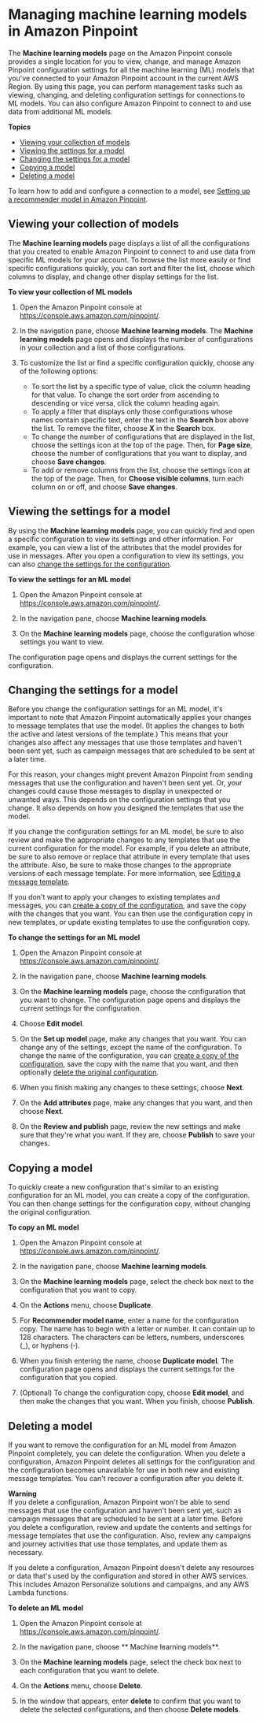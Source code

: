 # Managing machine learning models in Amazon Pinpoint<a name="ml-models-managing"></a>

The **Machine learning models** page on the Amazon Pinpoint console provides a single location for you to view, change, and manage Amazon Pinpoint configuration settings for all the machine learning \(ML\) models that you've connected to your Amazon Pinpoint account in the current AWS Region\. By using this page, you can perform management tasks such as viewing, changing, and deleting configuration settings for connections to ML models\. You can also configure Amazon Pinpoint to connect to and use data from additional ML models\.

**Topics**
+ [Viewing your collection of models](#ml-models-managing-view-all)
+ [Viewing the settings for a model](#ml-models-managing-open)
+ [Changing the settings for a model](#ml-models-managing-change)
+ [Copying a model](#ml-models-managing-copy)
+ [Deleting a model](#ml-models-managing-delete)

To learn how to add and configure a connection to a model, see [Setting up a recommender model in Amazon Pinpoint](ml-models-rm-setup.md)\.

## Viewing your collection of models<a name="ml-models-managing-view-all"></a>

The **Machine learning models** page displays a list of all the configurations that you created to enable Amazon Pinpoint to connect to and use data from specific ML models for your account\. To browse the list more easily or find specific configurations quickly, you can sort and filter the list, choose which columns to display, and change other display settings for the list\.

**To view your collection of ML models**

1. Open the Amazon Pinpoint console at [https://console\.aws\.amazon\.com/pinpoint/](https://console.aws.amazon.com/pinpoint/)\.

1. In the navigation pane, choose **Machine learning models**\. The **Machine learning models** page opens and displays the number of configurations in your collection and a list of those configurations\.

1. To customize the list or find a specific configuration quickly, choose any of the following options:
   + To sort the list by a specific type of value, click the column heading for that value\. To change the sort order from ascending to descending or vice versa, click the column heading again\. 
   + To apply a filter that displays only those configurations whose names contain specific text, enter the text in the **Search** box above the list\. To remove the filter, choose **X** in the **Search** box\.
   + To change the number of configurations that are displayed in the list, choose the settings icon at the top of the page\. Then, for **Page size**, choose the number of configurations that you want to display, and choose **Save changes**\.
   + To add or remove columns from the list, choose the settings icon at the top of the page\. Then, for **Choose visible columns**, turn each column on or off, and choose **Save changes**\.

## Viewing the settings for a model<a name="ml-models-managing-open"></a>

By using the **Machine learning models** page, you can quickly find and open a specific configuration to view its settings and other information\. For example, you can view a list of the attributes that the model provides for use in messages\. After you open a configuration to view its settings, you can also [change the settings for the configuration](#ml-models-managing-change)\.

**To view the settings for an ML model**

1. Open the Amazon Pinpoint console at [https://console\.aws\.amazon\.com/pinpoint/](https://console.aws.amazon.com/pinpoint/)\.

1. In the navigation pane, choose **Machine learning models**\.

1. On the **Machine learning models** page, choose the configuration whose settings you want to view\.

The configuration page opens and displays the current settings for the configuration\.

## Changing the settings for a model<a name="ml-models-managing-change"></a>

Before you change the configuration settings for an ML model, it's important to note that Amazon Pinpoint automatically applies your changes to message templates that use the model\. \(It applies the changes to both the active and latest versions of the template\.\) This means that your changes also affect any messages that use those templates and haven't been sent yet, such as campaign messages that are scheduled to be sent at a later time\.

For this reason, your changes might prevent Amazon Pinpoint from sending messages that use the configuration and haven't been sent yet\. Or, your changes could cause those messages to display in unexpected or unwanted ways\. This depends on the configuration settings that you change\. It also depends on how you designed the templates that use the model\.

If you change the configuration settings for an ML model, be sure to also review and make the appropriate changes to any templates that use the current configuration for the model\. For example, if you delete an attribute, be sure to also remove or replace that attribute in every template that uses the attribute\. Also, be sure to make those changes to the appropriate versions of each message template\. For more information, see [Editing a message template](message-templates-managing.md#message-templates-managing-edit)\.

If you don't want to apply your changes to existing templates and messages, you can [create a copy of the configuration](#ml-models-managing-copy), and save the copy with the changes that you want\. You can then use the configuration copy in new templates, or update existing templates to use the configuration copy\.

**To change the settings for an ML model**

1. Open the Amazon Pinpoint console at [https://console\.aws\.amazon\.com/pinpoint/](https://console.aws.amazon.com/pinpoint/)\.

1. In the navigation pane, choose **Machine learning models**\.

1. On the **Machine learning models** page, choose the configuration that you want to change\. The configuration page opens and displays the current settings for the configuration\.

1. Choose **Edit model**\.

1. On the **Set up model** page, make any changes that you want\. You can change any of the settings, except the name of the configuration\. To change the name of the configuration, you can [create a copy of the configuration](#ml-models-managing-copy), save the copy with the name that you want, and then optionally [delete the original configuration](#ml-models-managing-delete)\.

1. When you finish making any changes to these settings, choose **Next**\.

1. On the **Add attributes** page, make any changes that you want, and then choose **Next**\.

1. On the **Review and publish** page, review the new settings and make sure that they're what you want\. If they are, choose **Publish** to save your changes\.

## Copying a model<a name="ml-models-managing-copy"></a>

To quickly create a new configuration that's similar to an existing configuration for an ML model, you can create a copy of the configuration\. You can then change settings for the configuration copy, without changing the original configuration\.

**To copy an ML model**

1. Open the Amazon Pinpoint console at [https://console\.aws\.amazon\.com/pinpoint/](https://console.aws.amazon.com/pinpoint/)\.

1. In the navigation pane, choose **Machine learning models**\.

1. On the **Machine learning models** page, select the check box next to the configuration that you want to copy\.

1. On the **Actions** menu, choose **Duplicate**\.

1. For **Recommender model name**, enter a name for the configuration copy\. The name has to begin with a letter or number\. It can contain up to 128 characters\. The characters can be letters, numbers, underscores \(\_\), or hyphens \(‐\)\. 

1. When you finish entering the name, choose **Duplicate model**\. The configuration page opens and displays the current settings for the configuration that you copied\.

1. \(Optional\) To change the configuration copy, choose **Edit model**, and then make the changes that you want\. When you finish, choose **Publish**\.

## Deleting a model<a name="ml-models-managing-delete"></a>

If you want to remove the configuration for an ML model from Amazon Pinpoint completely, you can delete the configuration\. When you delete a configuration, Amazon Pinpoint deletes all settings for the configuration and the configuration becomes unavailable for use in both new and existing message templates\. You can't recover a configuration after you delete it\.

**Warning**  
If you delete a configuration, Amazon Pinpoint won't be able to send messages that use the configuration and haven't been sent yet, such as campaign messages that are scheduled to be sent at a later time\. Before you delete a configuration, review and update the contents and settings for message templates that use the configuration\. Also, review any campaigns and journey activities that use those templates, and update them as necessary\. 

If you delete a configuration, Amazon Pinpoint doesn't delete any resources or data that's used by the configuration and stored in other AWS services\. This includes Amazon Personalize solutions and campaigns, and any AWS Lambda functions\.

**To delete an ML model**

1. Open the Amazon Pinpoint console at [https://console\.aws\.amazon\.com/pinpoint/](https://console.aws.amazon.com/pinpoint/)\.

1. In the navigation pane, choose ** Machine learning models**\.

1. On the **Machine learning models** page, select the check box next to each configuration that you want to delete\.

1. On the **Actions** menu, choose **Delete**\.

1. In the window that appears, enter **delete** to confirm that you want to delete the selected configurations, and then choose **Delete models**\.

    